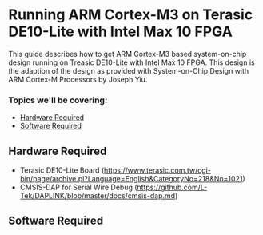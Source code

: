 # Running ARM Cortex-M3 on Terasic DE10-Lite with Intel Max 10 FPGA

This guide describes how to get ARM Cortex-M3 based system-on-chip design running on Treasic DE10-Lite with Intel Max 10 FPGA. This design is the adaption of the design as provided with System-on-Chip Design with ARM Cortex-M Processors by Joseph Yiu.


### Topics we'll be covering:

- [Hardware Required](https://github.com/ylaung-gh/cm3_de10-lite#hardware-required)
- [Software Required](https://github.com/ylaung-gh/cm3_de10-lite#software-required)

## Hardware Required

- Terasic DE10-Lite Board (https://www.terasic.com.tw/cgi-bin/page/archive.pl?Language=English&CategoryNo=218&No=1021)
- CMSIS-DAP for Serial Wire Debug (https://github.com/L-Tek/DAPLINK/blob/master/docs/cmsis-dap.md)

## Software Required
